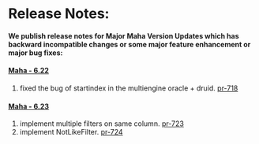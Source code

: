 # Release Notes:
#### We publish release notes for  Major Maha Version Updates which has backward incompatible changes or some major feature enhancement or major bug fixes:

#### [Maha - 6.22](https://bintray.com/yahoo/maven/maha-service/6.22)
   1. fixed the bug of startindex in the multiengine oracle + druid. [pr-718](https://github.com/yahoo/maha/pull/718)
#### [Maha - 6.23](https://bintray.com/yahoo/maven/maha-service/6.23)
   1. implement multiple filters on same column. [pr-723](https://github.com/yahoo/maha/pull/723)
   2. implement NotLikeFilter. [pr-724](https://github.com/yahoo/maha/pull/724)
   
